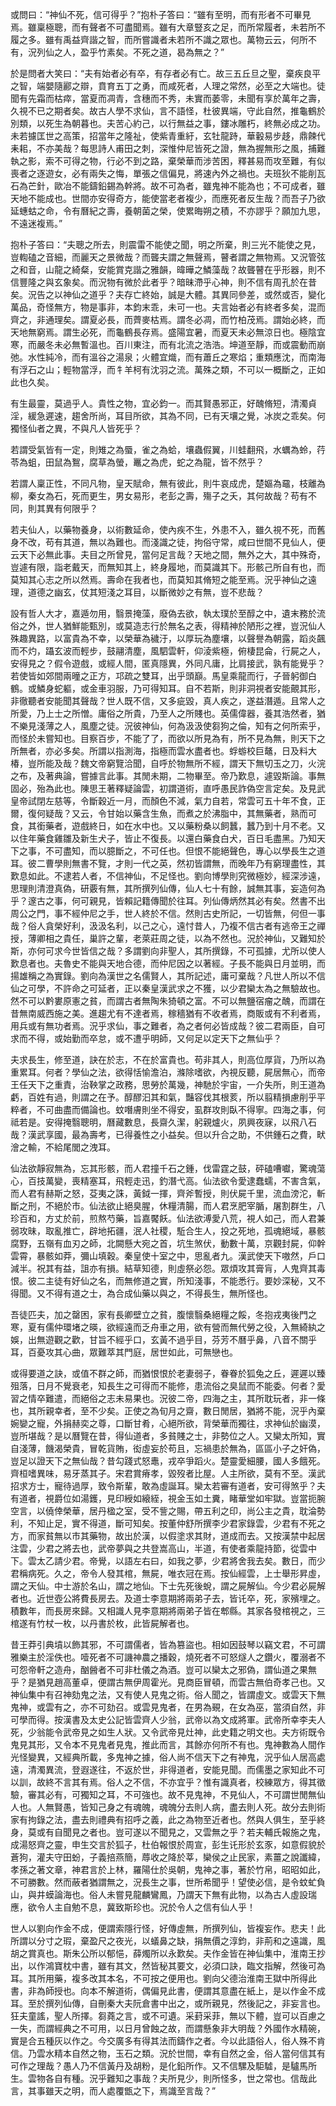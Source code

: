 或問曰：“神仙不死，信可得乎？”抱朴子答曰：“雖有至明，而有形者不可畢見焉。雖稟極聰，而有聲者不可盡聞焉。雖有大章豎亥之足，而所常履者，未若所不履之多。雖有禹益齊諧之智，而所嘗識者未若所不識之眾也。萬物云云，何所不有，況列仙之人，盈乎竹素矣。不死之道，曷為無之？”

於是問者大笑曰：“夫有始者必有卒，有存者必有亡。故三五丘旦之聖，棄疾良平之智，端嬰隨酈之辯，賁育五丁之勇，而咸死者，人理之常然，必至之大端也。徒聞有先霜而枯瘁，當夏而凋青，含穗而不秀，未實而萎零，未聞有享於萬年之壽，久視不已之期者矣。故古人學不求仙，言不語怪，杜彼異端，守此自然，推龜鶴於別類，以死生為朝暮也。夫苦心約己，以行無益之事，鏤冰雕朽，終無必成之功。未若攄匡世之高策，招當年之隆祉，使紫青重紆，玄牡龍跱，華轂易步趍，鼎餗代耒耜，不亦美哉？每思詩人甫田之刺，深惟仲尼皆死之證，無為握無形之風，捕難執之影，索不可得之物，行必不到之路，棄榮華而涉苦困，釋甚易而攻至難，有似喪者之逐遊女，必有兩失之悔，單張之信偏見，將速內外之禍也。夫班狄不能削瓦石為芒針，歐冶不能鑄鉛錫為幹將。故不可為者，雖鬼神不能為也；不可成者，雖天地不能成也。世間亦安得奇方，能使當老者複少，而應死者反生哉？而吾子乃欲延蟪蛄之命，令有曆紀之壽，養朝菌之榮，使累晦朔之積，不亦謬乎？願加九思，不遠迷複焉。”

抱朴子答曰：“夫聰之所去，則震雷不能使之聞，明之所棄，則三光不能使之見，豈輷磕之音細，而麗天之景微哉？而聾夫謂之無聲焉，瞽者謂之無物焉。又況管弦之和音，山龍之綺粲，安能賞克諧之雅韻，暐曄之鱗藻哉？故聾瞽在乎形器，則不信豐隆之與玄象矣。而況物有微於此者乎？暗昧滯乎心神，則不信有周孔於在昔矣。況告之以神仙之道乎？夫存亡終始，誠是大體。其異同參差，或然或否，變化萬品，奇怪無方，物是事非，本鈞末乖，未可一也。夫言始者必有終者多矣，混而齊之，非通理矣。謂夏必長，而薺麥枯焉。謂冬必凋，而竹柏茂焉。謂始必終，而天地無窮焉。謂生必死，而龜鶴長存焉。盛陽宜暑，而夏天未必無涼日也。極陰宜寒，而嚴冬未必無暫溫也。百川東注，而有北流之浩浩。坤道至靜，而或震動而崩弛。水性純冷，而有溫谷之湯泉；火體宜熾，而有蕭丘之寒焰；重類應沈，而南海有浮石之山；輕物當浮，而牜羊柯有沈羽之流。萬殊之類，不可以一概斷之，正如此也久矣。

有生最靈，莫過乎人。貴性之物，宜必鈞一。而其賢愚邪正，好醜脩短，清濁貞淫，緩急遲速，趨舍所尚，耳目所欲，其為不同，已有天壤之覺，冰炭之乖矣。何獨怪仙者之異，不與凡人皆死乎？

若謂受氣皆有一定，則雉之為蜃，雀之為蛤，壤蟲假翼，川蛙翻飛，水蠣為蛉，荇苓為蛆，田鼠為鴽，腐草為螢，鼉之為虎，蛇之為龍，皆不然乎？

若謂人稟正性，不同凡物，皇天賦命，無有彼此，則牛哀成虎，楚嫗為黿，枝離為柳，秦女為石，死而更生，男女易形，老彭之壽，殤子之夭，其何故哉？苟有不同，則其異有何限乎？

若夫仙人，以藥物養身，以術數延命，使內疾不生，外患不入，雖久視不死，而舊身不改，苟有其道，無以為難也。而淺識之徒，拘俗守常，咸曰世間不見仙人，便云天下必無此事。夫目之所曾見，當何足言哉？天地之間，無外之大，其中殊奇，豈遽有限，詣老戴天，而無知其上，終身履地，而莫識其下。形骸己所自有也，而莫知其心志之所以然焉。壽命在我者也，而莫知其脩短之能至焉。況乎神仙之遠理，道德之幽玄，仗其短淺之耳目，以斷微妙之有無，豈不悲哉？

設有哲人大才，嘉遁勿用，翳景掩藻，廢偽去欲，執太璞於至醇之中，遺末務於流俗之外，世人猶鮮能甄別，或莫造志行於無名之表，得精神於陋形之裡，豈況仙人殊趣異路，以富貴為不幸，以榮華為穢汙，以厚玩為塵壤，以聲譽為朝露，蹈炎飆而不灼，躡玄波而輕步，鼓翮清塵，風駟雲軒，仰淩紫極，俯棲昆侖，行屍之人，安得見之？假令遊戲，或經人間，匿真隱異，外同凡庸，比肩接武，孰有能覺乎？若使皆如郊間兩曈之正方，邛疏之雙耳，出乎頭巔。馬皇乘龍而行，子晉躬御白鶴。或鱗身蛇軀，或金車羽服，乃可得知耳。自不若斯，則非洞視者安能覿其形，非徹聽者安能聞其聲哉？世人既不信，又多疵毀，真人疾之，遂益潛遁。且常人之所愛，乃上士之所憎。庸俗之所貴，乃至人之所賤也。英儒偉器，養其浩然者，猶不樂見淺薄之人，風塵之徒。況彼神仙，何為汲汲使芻狗之倫，知有之何所索乎，而怪於未嘗知也。目察百步，不能了了，而欲以所見為有，所不見為無，則天下之所無者，亦必多矣。所謂以指測海，指極而雲水盡者也。蜉蝣校巨鼇，日及料大椿，豈所能及哉？魏文帝窮覽洽聞，自呼於物無所不經，謂天下無切玉之刀，火浣之布，及著典論，嘗據言此事。其閒未期，二物畢至。帝乃歎息，遽毀斯論。事無固必，殆為此也。陳思王著釋疑論雲，初謂道術，直呼愚民詐偽空言定矣。及見武皇帝試閉左慈等，令斷穀近一月，而顏色不減，氣力自若，常雲可五十年不食，正爾，復何疑哉？又云，令甘始以藥含生魚，而煮之於沸脂中，其無藥者，熟而可食，其銜藥者，遊戲終日，如在水中也。又以藥粉桑以飼蠶，蠶乃到十月不老。又以住年藥食雞雛及新生犬子，皆止不復長。以還白藥食白犬，百日毛盡黑。乃知天下之事，不可盡知，而以臆斷之，不可任也。但恨不能絕聲色，專心以學長生之道耳。彼二曹學則無書不覽，才則一代之英，然初皆謂無，而晚年乃有窮理盡性，其歎息如此。不逮若人者，不信神仙，不足怪也。劉向博學則究微極妙，經深涉遠，思理則清澄真偽，研覈有無，其所撰列仙傳，仙人七十有餘，誠無其事，妄造何為乎？邃古之事，何可親見，皆賴記籍傳聞於往耳。列仙傳炳然其必有矣。然書不出周公之門，事不經仲尼之手，世人終於不信。然則古史所記，一切皆無，何但一事哉？俗人貪榮好利，汲汲名利，以己之心，遠忖昔人，乃複不信古者有逃帝王之禪授，薄卿相之貴任，巢許之輩，老萊莊周之徒，以為不然也。況於神仙，又難知於斯，亦何可求今世皆信之哉？多謂劉向非聖人，其所撰錄，不可孤據，尤所以使人歎息者也。夫魯史不能與天地合德，而仲尼因之以著經。子長不能與日月並明，而揚雄稱之為實錄。劉向為漢世之名儒賢人，其所記述，庸可棄哉？凡世人所以不信仙之可學，不許命之可延者，正以秦皇漢武求之不獲，以少君欒太為之無驗故也。然不可以黔婁原憲之貧，而謂古者無陶朱猗頓之富。不可以無鹽宿瘤之醜，而謂在昔無南威西施之美。進趨尤有不達者焉，稼穡猶有不收者焉，商販或有不利者焉，用兵或有無功者焉。況乎求仙，事之難者，為之者何必皆成哉？彼二君兩臣，自可求而不得，或始勤而卒怠，或不遭乎明師，又何足以定天下之無仙乎？

夫求長生，修至道，訣在於志，不在於富貴也。苟非其人，則高位厚貨，乃所以為重累耳。何者？學仙之法，欲得恬愉澹泊，滌除嗜欲，內視反聽，屍居無心，而帝王任天下之重責，治鞅掌之政務，思勞於萬幾，神馳於宇宙，一介失所，則王道為虧，百姓有過，則謂之在予。醇醪汩其和氣，豔容伐其根荄，所以翦精損慮削乎平粹者，不可曲盡而備論也。蚊噆膚則坐不得安，虱群攻則臥不得寧。四海之事，何祗若是。安得掩翳聰明，曆藏數息，長齋久潔，躬親爐火，夙興夜寐，以飛八石哉？漢武享國，最為壽考，已得養性之小益矣。但以升合之助，不供鍾石之費，畎澮之輸，不給尾閭之洩耳。

仙法欲靜寂無為，忘其形骸，而人君撞千石之鍾，伐雷霆之鼓，砰磕嘈囐，驚魂蕩心，百技萬變，喪精塞耳，飛輕走迅，釣潛弋高。仙法欲令愛逮蠢蠕，不害含氣，而人君有赫斯之怒，芟夷之誅，黃鉞一揮，齊斧暫授，則伏屍千里，流血滂沱，斬斷之刑，不絕於市。仙法欲止絕臭腥，休糧清腸，而人君烹肥宰腯，屠割群生，八珍百和，方丈於前，煎熬芍藥，旨嘉饜飫。仙法欲溥愛八荒，視人如己，而人君兼弱攻昧，取亂推亡，辟地拓疆，泯人社稷，駈合生人，投之死地，孤魂絕域，暴骸腐野，五嶺有血刃之師，北闕懸大宛之首，坑生煞伏，動數十萬，京觀封屍，仰幹雲霄，暴骸如莽，彌山填穀。秦皇使十室之中，思亂者九。漢武使天下嗷然，戶口減半。祝其有益，詛亦有損。結草知德，則虛祭必怨。眾煩攻其膏肓，人鬼齊其毒恨。彼二主徒有好仙之名，而無修道之實，所知淺事，不能悉行。要妙深秘，又不得聞。又不得有道之士，為合成仙藥以與之，不得長生，無所怪也。

吾徒匹夫，加之罄困，家有長卿壁立之貧，腹懷翳桑絕糧之餒，冬抱戎夷後門之寒，夏有儒仲環堵之暎，欲經遠而乏舟車之用，欲有營而無代勞之役，入無綺紈之娛，出無遊觀之歡，甘旨不經乎口，玄黃不過乎目，芬芳不曆乎鼻，八音不關乎耳，百憂攻其心曲，眾難萃其門庭，居世如此，可無戀也。

或得要道之訣，或值不群之師，而猶恨恨於老妻弱子，眷眷於狐兔之丘，遲遲以臻殂落，日月不覺衰老，知長生之可得而不能修，患流俗之臭鼠而不能委。何者？愛習之情卒難遣，而絕俗之志未易果也。況彼二帝，四海之主，其所耽玩者，非一條也，其所親幸者，至不少矣。正使之為旬月之齋，數日閒居，猶將不能，況乎內棄婉孌之寵，外捐赫奕之尊，口斷甘肴，心絕所欲，背榮華而獨往，求神仙於幽漠，豈所堪哉？是以曆覽在昔，得仙道者，多貧賤之士，非勢位之人。又欒太所知，實自淺薄，饑渴榮貴，冒乾貨賄，衒虛妄於苟且，忘禍患於無為，區區小子之奸偽，豈足以證天下之無仙哉？昔勾踐式怒鼃，戎卒爭蹈火。楚靈愛細腰，國人多餓死。齊桓嗜異味，易牙蒸其子。宋君賞瘠孝，毀歿者比屋。人主所欲，莫有不至。漢武招求方士，寵待過厚，致令斯輩，敢為虛誕耳。欒太若審有道者，安可得煞乎？夫有道者，視爵位如湯鑊，見印綬如縗絰，視金玉如土糞，睹華堂如牢獄。豈當扼腕空言，以僥倖榮華，居丹楹之室，受不訾之賜，帶五利之印，尚公主之貴，耽淪勢利，不知止足，實不得道，斷可知矣。按董仲舒所撰李少君家錄雲，少君有不死之方，而家貧無以市其藥物，故出於漢，以假塗求其財，道成而去。又按漢禁中起居注雲，少君之將去也，武帝夢與之共登嵩高山，半道，有使者乘龍持節，從雲中下。雲太乙請少君。帝覺，以語左右曰，如我之夢，少君將舍我去矣。數日，而少君稱病死。久之，帝令人發其棺，無屍，唯衣冠在焉。按仙經雲，上士舉形昇虛，謂之天仙。中士游於名山，謂之地仙。下士先死後蛻，謂之屍解仙。今少君必屍解者也。近世壺公將費長房去。及道士李意期將兩弟子去，皆讬卒，死，家殯埋之。積數年，而長房來歸。又相識人見李意期將兩弟子皆在郫縣。其家各發棺視之，三棺遂有竹杖一枚，以丹書於枚，此皆屍解者也。

昔王莽引典墳以飾其邪，不可謂儒者，皆為篡盜也。相如因鼓琴以竊文君，不可謂雅樂主於淫佚也。噎死者不可譏神農之播穀，燒死者不可怒燧人之鑽火，覆溺者不可怨帝軒之造舟，酗醟者不可非杜儀之為酒。豈可以欒太之邪偽，謂仙道之果無乎？是猶見趙高董卓，便謂古無伊周霍光。見商臣冒頓，而雲古無伯奇孝己也。又神仙集中有召神劾鬼之法，又有使人見鬼之術。俗人聞之，皆謂虛文。或雲天下無鬼神，或雲有之，亦不可劾召。或雲見鬼者，在男為覡，在女為巫，當須自然，非可學而得。按漢書及太史公記皆雲齊人少翁，武帝以為文成將軍。武帝所幸李夫人死，少翁能令武帝見之如生人狀。又令武帝見灶神，此史籍之明文也。夫方術既令鬼見其形，又令本不見鬼者見鬼，推此而言，其餘亦何所不有也。鬼神數為人間作光怪變異，又經典所載，多鬼神之據，俗人尚不信天下之有神鬼，況乎仙人居高處遠，清濁異流，登遐遂往，不返於世，非得道者，安能見聞。而儒墨之家知此不可以訓，故終不言其有焉。俗人之不信，不亦宜乎？惟有識真者，校練眾方，得其徵驗，審其必有，可獨知之耳，不可強也。故不見鬼神，不見仙人，不可謂世閒無仙人也。人無賢愚，皆知己身之有魂魄，魂魄分去則人病，盡去則人死。故分去則術家有拘錄之法，盡去則禮典有招呼之義，此之為物至近者也。然與人俱生，至乎終身，莫或有自聞見之者也。豈可遂以不聞見之，又雲無之乎？若夫輔氏報施之鬼，成湯怒齊之靈，申生交言於狐子，杜伯報恨於周宣，彭生讬形於玄豕，如意假貌於蒼狗，灌夫守田蚡，子義掊燕簡，蓐收之降於莘，欒侯之止民家，素薑之說讖緯，孝孫之著文章，神君言於上林，羅陽仕於吳朝，鬼神之事，著於竹帛，昭昭如此，不可勝數。然而蔽者猶謂無之，況長生之事，世所希聞乎！望使必信，是令蚊虻負山，與井蟆論海也。俗人未嘗見龍麟鸞鳳，乃謂天下無有此物，以為古人虛設瑞應，欲令人主自勉不息，冀致斯珍也。況於令人之信有仙人乎！

世人以劉向作金不成，便謂索隱行怪，好傳虛無，所撰列仙，皆複妄作。悲夫！此所謂以分寸之瑕，棄盈尺之夜光，以蟻鼻之缺，捐無價之淳鈞，非荊和之遠識，風胡之賞真也。斯朱公所以郁悒，薛燭所以永歎矣。夫作金皆在神仙集中，淮南王抄出，以作鴻寶枕中書，雖有其文，然皆秘其要文，必須口訣，臨文指解，然後可為耳。其所用藥，複多改其本名，不可按之便用也。劉向父德治淮南王獄中所得此書，非為師授也。向本不解道術，偶偏見此書，便謂其意盡在紙上，是以作金不成耳。至於撰列仙傳，自刪秦大夫阮倉書中出之，或所親見，然後記之，非妄言也。狂夫童謠，聖人所擇。芻蕘之言，或不可遺。采葑采菲，無以下體，豈可以百慮之一失，而謂經典之不可用，以日月曾蝕之故，而謂懸象非大明哉？外國作水精碗，實是合五種灰以作之。今交廣多有得其法而鑄作之者。今以此語俗人，俗人殊不肯信。乃雲水精本自然之物，玉石之類。況於世間，幸有自然之金，俗人當何信其有可作之理哉？愚人乃不信黃丹及胡粉，是化鉛所作。又不信騾及駏驉，是驢馬所生。雲物各自有種。況乎難知之事哉？夫所見少，則所怪多，世之常也。信哉此言，其事雖天之明，而人處覆甑之下，焉識至言哉？”